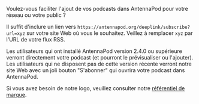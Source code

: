 Voulez-vous faciliter l'ajout de vos podcasts dans AntennaPod pour votre réseau
ou votre public ?

Il suffit d'inclure un lien vers
`https://antennapod.org/deeplink/subscribe?url=xyz` sur votre site Web où vous
le souhaitez. Veillez à remplacer `xyz` par l'URL de votre flux RSS.

Les utilisateurs qui ont installé AntennaPod version 2.4.0 ou supérieure verront
directement votre podcast (et pourront le prévisualiser ou l'ajouter). Les
utilisateurs qui ne disposent pas de cette version récente verront notre site
Web avec un joli bouton "S'abonner" qui ouvrira votre podcast dans AntennaPod.

Si vous avez besoin de notre logo, veuillez consulter notre [référentiel de
marque](https://github.com/AntennaPod/branding).
